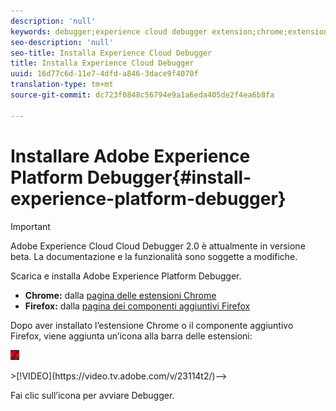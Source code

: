 ```yaml
---
description: 'null'
keywords: debugger;experience cloud debugger extension;chrome;extension;install
seo-description: 'null'
seo-title: Installa Experience Cloud Debugger
title: Installa Experience Cloud Debugger
uuid: 16d77c6d-11e7-4dfd-a846-3dace9f4070f
translation-type: tm+mt
source-git-commit: dc723f0848c56794e9a1a6eda405de2f4ea6b8fa

---
```



# Installare Adobe Experience Platform Debugger{#install-experience-platform-debugger}

> [!IMPORTANT]
>
> Adobe Experience Cloud Cloud Debugger 2.0 è attualmente in versione beta. La documentazione e la funzionalità sono soggette a modifiche.

Scarica e installa Adobe Experience Platform Debugger.

* **Chrome:** dalla [pagina delle estensioni Chrome](https://chrome.google.com/webstore/detail/adobe-experience-cloud-de/ocdmogmohccmeicdhlhhgepeaijenapj)
* **Firefox:** dalla [pagina dei componenti aggiuntivi Firefox](https://addons.mozilla.org/en-US/firefox/addon/adobe-experience-platform-dbg/)

Dopo aver installato l’estensione Chrome o il componente aggiuntivo Firefox, viene aggiunta un’icona alla barra delle estensioni:

![](assets/start-icon.jpg)

<!-->>[!VIDEO](https://video.tv.adobe.com/v/23114t2/)-->

Fai clic sull’icona per avviare Debugger.

